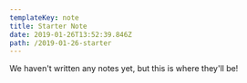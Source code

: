```yaml
---
templateKey: note
title: Starter Note
date: 2019-01-26T13:52:39.846Z
path: /2019-01-26-starter
---
```


We haven't written any notes yet, but this is where they'll be!
